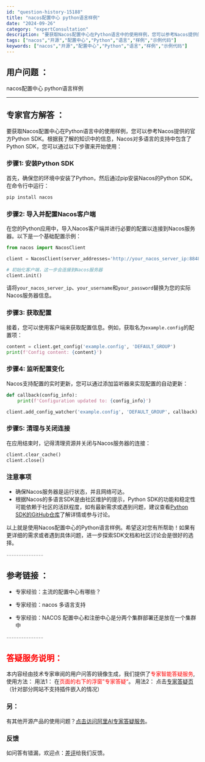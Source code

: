 ```yaml
---
id: "question-history-15188"
title: "nacos配置中心 python语言样例"
date: "2024-09-26"
category: "expertConsultation"
description: "要获取Nacos配置中心在Python语言中的使用样例，您可以参考Nacos提供的官方Python SDK。根据我了解的知识中的信息，Nacos对多语言的支持中包含了Python SDK，您可以通过以下步骤来开始使用：### 步骤1: 安装Python SDK首先，确保您的环境中安装了Python，"
tags: ["nacos","开源","配置中心","Python","语言","样例","示例代码"]
keywords: ["nacos","开源","配置中心","Python","语言","样例","示例代码"]
---
```


## 用户问题 ： 
 nacos配置中心 python语言样例  

---------------
## 专家官方解答 ：

要获取Nacos配置中心在Python语言中的使用样例，您可以参考Nacos提供的官方Python SDK。根据我了解的知识中的信息，Nacos对多语言的支持中包含了Python SDK，您可以通过以下步骤来开始使用：

### 步骤1: 安装Python SDK

首先，确保您的环境中安装了Python，然后通过pip安装Nacos的Python SDK。在命令行中运行：

```bash
pip install nacos
```

### 步骤2: 导入并配置Nacos客户端

在您的Python应用中，导入Nacos客户端并进行必要的配置以连接到Nacos服务器。以下是一个基础配置示例：

```python
from nacos import NacosClient

client = NacosClient(server_addresses='http://your_nacos_server_ip:8848', namespace=None, username='your_username', password='your_password')

# 初始化客户端，这一步会连接到Nacos服务器
client.init()
```

请将`your_nacos_server_ip`、`your_username`和`your_password`替换为您的实际Nacos服务器信息。

### 步骤3: 获取配置

接着，您可以使用客户端来获取配置信息。例如，获取名为`example.config`的配置项：

```python
content = client.get_config('example.config', 'DEFAULT_GROUP')
print(f'Config content: {content}')
```

### 步骤4: 监听配置变化

Nacos支持配置的实时更新，您可以通过添加监听器来实现配置的自动更新：

```python
def callback(config_info):
    print(f'Configuration updated to: {config_info}')

client.add_config_watcher('example.config', 'DEFAULT_GROUP', callback)
```

### 步骤5: 清理与关闭连接

在应用结束时，记得清理资源并关闭与Nacos服务器的连接：

```python
client.clear_cache()
client.close()
```

### 注意事项

- 确保Nacos服务器是运行状态，并且网络可达。
- 根据Nacos的多语言SDK是由社区维护的提示，Python SDK的功能和稳定性可能依赖于社区的活跃程度，如有最新需求或遇到问题，建议查看[Python SDK的GitHub仓库](https://github.com/nacos-group/nacos-sdk-python)了解详情或参与讨论。

以上就是使用Nacos配置中心的Python语言样例。希望这对您有所帮助！如果有更详细的需求或者遇到具体问题，进一步探索SDK文档和社区讨论会是很好的选择。


<font color="#949494">---------------</font> 


## 参考链接 ：

* 专家经验：主流的配置中心有哪些？ 
 
 * 专家经验：nacos 多语言支持 
 
 * 专家经验：NACOS 配置中心和注册中心是分两个集群部署还是放在一个集群中 


 <font color="#949494">---------------</font> 
 


## <font color="#FF0000">答疑服务说明：</font> 

本内容经由技术专家审阅的用户问答的镜像生成，我们提供了<font color="#FF0000">专家智能答疑服务</font>,使用方法：
用法1： 在<font color="#FF0000">页面的右下的浮窗”专家答疑“</font>。
用法2： 点击[专家答疑页](https://answer.opensource.alibaba.com/docs/intro)（针对部分网站不支持插件嵌入的情况）
### 另：


有其他开源产品的使用问题？[点击访问阿里AI专家答疑服务](https://answer.opensource.alibaba.com/docs/intro)。
### 反馈
如问答有错漏，欢迎点：[差评](https://ai.nacos.io/user/feedbackByEnhancerGradePOJOID?enhancerGradePOJOId=15208)给我们反馈。
